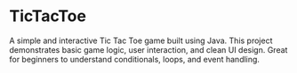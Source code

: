 # TicTacToe
A simple and interactive Tic Tac Toe game built using Java. This project demonstrates basic game logic, user interaction, and clean UI design. Great for beginners to understand conditionals, loops, and event handling.

